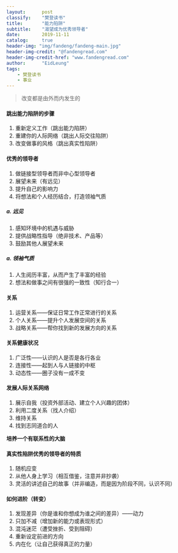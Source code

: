 ```yaml
---
layout:      post
classify:    "樊登读书"
title:       "能力陷阱"
subtitle:    "渴望成为优秀领导者"
date:        2019-11-11
catalog:     true
header-img: "img/fandeng/fandeng-main.jpg"
header-img-credit: "@fandengread.com"
header-img-credit-href: "www.fandengread.com"
author:      "EidLeung"
tags:
    - 樊登读书
    - 事业
---
```


> 改变都是由外而内发生的

#### 跳出能力陷阱的步骤
1. 重新定义工作（跳出能力陷阱）
2. 重建你的人际网络（跳出人际交往陷阱）
3. 改变做事的风格（跳出真实性陷阱）

#### 优秀的领导者
1. 做链接型领导者而非中心型领导者
2. 展望未来（有远见）
3. 提升自己的影响力
4. 将想法和个人经历结合，打造领袖气质

##### a. 远见
1. 感知环境中的机遇与威胁
2. 提供战略性指导（绝非技术、产品等）
3. 鼓励其他人展望未来

##### a. 领袖气质
1. 人生阅历丰富，从而产生了丰富的经验
2. 想法和做事之间有很强的一致性（知行合一）

#### 关系
1. 运营关系——保证日常工作正常进行的关系
2. 个人关系——提升个人发展空间的关系
3. 战略关系——帮你找到新的发展方向的关系

#### 关系健康状况
1. 广泛性——认识的人是否是各行各业
2. 连接性——起到人与人链接的中枢
3. 动态性——圈子没有一成不变

#### 发展人际关系网络
1. 展示自我（投资外部活动、建立个人兴趣的团体）
2. 利用二度关系（找人介绍）
3. 维持关系
4. 找到志同道合的人

**培养一个有联系性的大脑**

#### 真实性陷阱优秀的领导者的特质
1. 随机应变
2. 从他人身上学习（相互借鉴，注意并非抄袭）
3. 灵活的讲述自己的故事（并非编造，而是因为阶段不同，认识不同）


#### 如何进阶（转变）
1. 发现差异（你是谁和你想成为谁之间的差异）——动力
2. 只加不减（增加新的能力或表现形式）
3. 混沌迷茫（遭受挫折、受到阻碍）
4. 重新设定前进的方向
5. 内在化（让自己获得真正的力量）




